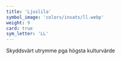 ```yaml
---
title: 'Ljuslila'
symbol_image: 'colors/insats/ll.webp'
weight: 9
card: true
sym_letter: 'LL'
---
```


Skyddsvärt utrymme pga högsta kulturvärde

